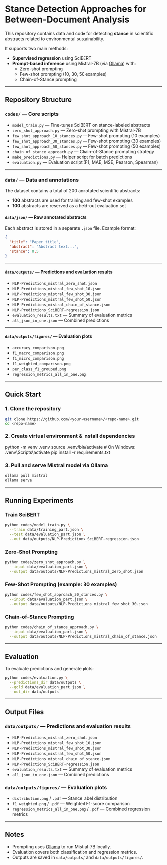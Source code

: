 # Stance Detection Approaches for Between-Document Analysis

This repository contains data and code for detecting **stance** in scientific abstracts related to environmental sustainability.

It supports two main methods:

- **Supervised regression** using SciBERT
- **Prompt-based inference** using Mistral-7B (via [Ollama](https://ollama.ai)) with:
  - Zero-shot prompting
  - Few-shot prompting (10, 30, 50 examples)
  - Chain-of-Stance prompting

---

## Repository Structure

### `codes/` — **Core scripts**

- `model_train.py` — Fine-tunes SciBERT on stance-labeled abstracts
- `zero_shot_approach.py` — Zero-shot prompting with Mistral-7B
- `few_shot_approach_10_stances.py` — Few-shot prompting (10 examples)
- `few_shot_approach_30_stances.py` — Few-shot prompting (30 examples)
- `few_shot_approach_50_stances.py` — Few-shot prompting (50 examples)
- `chain_of_stance_approach.py` — Chain-of-Stance prompting strategy
- `make_predictions.py` — Helper script for batch predictions
- `evaluation.py` — Evaluation script (F1, MAE, MSE, Pearson, Spearman)

---

### `data/` — **Data and annotations**

The dataset contains a total of 200 annotated scientific abstracts:  
- **100** abstracts are used for training and few-shot examples  
- **100** abstracts are reserved as a held-out evaluation set


#### `data/json/` — **Raw annotated abstracts**

Each abstract is stored in a separate `.json` file. Example format:

```json
{
  "title": "Paper title",
  "abstract": "Abstract text...",
  "stance": 0.5
}
```

---

#### `data/outputs/` — **Predictions and evaluation results**

- `NLP-Predictions_mistral_zero_shot.json`
- `NLP-Predictions_mistral_few_shot_10.json`
- `NLP-Predictions_mistral_few_shot_30.json`
- `NLP-Predictions_mistral_few_shot_50.json`
- `NLP-Predictions_mistral_chain_of_stance.json`
- `NLP-Predictions_SciBERT-regression.json`
- `evaluation_results.txt` — Summary of evaluation metrics
- `all_json_in_one.json` — Combined predictions

---

#### `data/outputs/figures/` — **Evaluation plots**

- `accuracy_comparison.png`
- `f1_macro_comparison.png`
- `f1_micro_comparison.png`
- `f1_weighted_comparison.png`
- `per_class_f1_grouped.png`
- `regression_metrics_all_in_one.png`

---

## Quick Start

### 1. Clone the repository

```bash
git clone https://github.com/<your-username>/<repo-name>.git
cd <repo-name>
```

### 2. Create virtual environment & install dependencies


python -m venv .venv
source .venv/bin/activate        # On Windows: .venv\Scripts\activate
pip install -r requirements.txt


### 3. Pull and serve Mistral model via Ollama

```bash
ollama pull mistral
ollama serve
```

---

## Running Experiments

### Train SciBERT

```bash
python codes/model_train.py \
  --train data/training_part.json \
  --test data/evaluation_part.json \
  --out data/outputs/NLP-Predictions_SciBERT-regression.json
```

### Zero-Shot Prompting

```bash
python codes/zero_shot_approach.py \
  --input data/evaluation_part.json \
  --output data/outputs/NLP-Predictions_mistral_zero_shot.json
```

### Few-Shot Prompting (example: 30 examples)

```bash
python codes/few_shot_approach_30_stances.py \
  --input data/evaluation_part.json \
  --output data/outputs/NLP-Predictions_mistral_few_shot_30.json
```

### Chain-of-Stance Prompting

```bash
python codes/chain_of_stance_approach.py \
  --input data/evaluation_part.json \
  --output data/outputs/NLP-Predictions_mistral_chain_of_stance.json
```

---

## Evaluation

To evaluate predictions and generate plots:

```bash
python codes/evaluation.py \
  --predictions_dir data/outputs \
  --gold data/evaluation_part.json \
  --out_dir data/outputs
```

---

## Output Files

### `data/outputs/` — **Predictions and evaluation results**

- `NLP-Predictions_mistral_zero_shot.json`
- `NLP-Predictions_mistral_few_shot_10.json`
- `NLP-Predictions_mistral_few_shot_30.json`
- `NLP-Predictions_mistral_few_shot_50.json`
- `NLP-Predictions_mistral_chain_of_stance.json`
- `NLP-Predictions_SciBERT-regression.json`
- `evaluation_results.txt` — Summary of evaluation metrics
- `all_json_in_one.json` — Combined predictions

### `data/outputs/figures/` — **Evaluation plots**

- `distribution.png` / `.pdf` — Stance label distribution
- `f1_weighted.png` / `.pdf` — Weighted F1-score comparison
- `regression_metrics_all_in_one.png` / `.pdf` — Combined regression metrics

---

## Notes

- Prompting uses [Ollama](https://ollama.ai) to run Mistral-7B locally.
- Evaluation covers both classification and regression metrics.
- Outputs are saved in `data/outputs/` and `data/outputs/figures/`.


